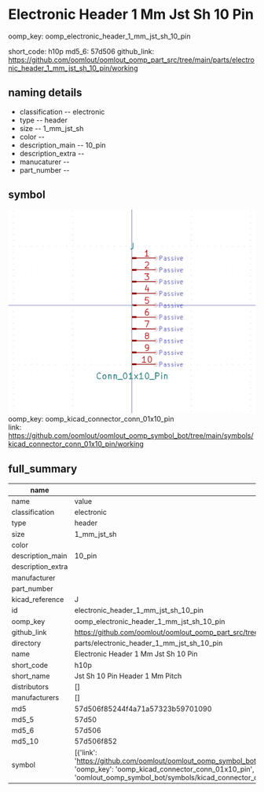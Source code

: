 # Electronic Header 1 Mm Jst Sh 10 Pin
oomp_key: oomp_electronic_header_1_mm_jst_sh_10_pin 


short_code: h10p
md5_6: 57d506
github_link: https://github.com/oomlout/oomlout_oomp_part_src/tree/main/parts/electronic_header_1_mm_jst_sh_10_pin/working
## naming details
* classification -- electronic
* type -- header
* size -- 1_mm_jst_sh
* color -- 
* description_main -- 10_pin
* description_extra -- 
* manucaturer -- 
* part_number -- 



## symbol

![](symbol/0/working/working_600.png)  
oomp_key: oomp_kicad_connector_conn_01x10_pin  
link: https://github.com/oomlout/oomlout_oomp_symbol_bot/tree/main/symbols/kicad_connector_conn_01x10_pin/working  


## full_summary
| name | value | 
| --- | --- | 
| name | value | 
| classification | electronic | 
| type | header | 
| size | 1_mm_jst_sh | 
| color |  | 
| description_main | 10_pin | 
| description_extra |  | 
| manufacturer |  | 
| part_number |  | 
| kicad_reference | J | 
| id | electronic_header_1_mm_jst_sh_10_pin | 
| oomp_key | oomp_electronic_header_1_mm_jst_sh_10_pin | 
| github_link | https://github.com/oomlout/oomlout_oomp_part_src/tree/main/parts/electronic_header_1_mm_jst_sh_10_pin/working | 
| directory | parts/electronic_header_1_mm_jst_sh_10_pin | 
| name | Electronic Header 1 Mm Jst Sh 10 Pin | 
| short_code | h10p | 
| short_name | Jst Sh 10 Pin Header 1 Mm Pitch | 
| distributors | [] | 
| manufacturers | [] | 
| md5 | 57d506f85244f4a71a57323b59701090 | 
| md5_5 | 57d50 | 
| md5_6 | 57d506 | 
| md5_10 | 57d506f852 | 
| symbol | [{'link': 'https://github.com/oomlout/oomlout_oomp_symbol_bot/tree/main/symbols/kicad_connector_conn_01x10_pin', 'oomp_key': 'oomp_kicad_connector_conn_01x10_pin', 'directory': 'oomlout_oomp_symbol_bot/symbols/kicad_connector_conn_01x10_pin//working/working.kicad_sym'}] | 
